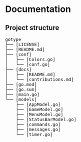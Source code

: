 # Documentation

## Project structure


<pre style="line-spacing: 1">
gotype
├── [LICENSE]
├── [README.md]
├── [conf]
│   ├── [Colors.go]
│   └── [conf.go]
├── [docs]
│   ├── [README.md]
│   └── [contributions.md]
├── [go.mod]
├── [go.sum]
├── [main.go]
└── [models]
    ├── [AppModel.go]
    ├── [GameModel.go]
    ├── [MenuModel.go]
    ├── [StatusBarModel.go]
    ├── [commands.go]
    ├── [messages.go]
    └── [timer.go]
<pre>
